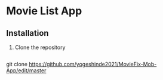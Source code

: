 # Movie List App

## Installation

1. Clone the repository
   ```bash
git clone https://github.com/yogeshinde2021/MovieFix-Mob-App/edit/master
